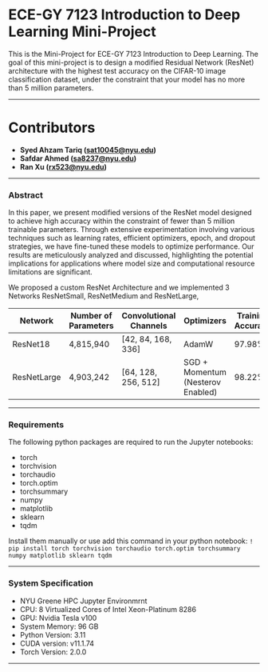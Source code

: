 # ECE-GY 7123 Introduction to Deep Learning Mini-Project

This is the Mini-Project for ECE-GY 7123 Introduction to Deep Learning. The goal of this mini-project is to design a modified Residual Network (ResNet) architecture with the highest test accuracy on the CIFAR-10 image classification dataset, under the constraint that your model has no more than 5 million parameters.

---

# Contributors

* **Syed Ahzam Tariq (sat10045@nyu.edu)**
* **Safdar Ahmed (sa8237@nyu.edu)**
* **Ran Xu (rx523@nyu.edu)**

---

### Abstract

In this paper, we present modified versions of the ResNet model designed to achieve high accuracy within the constraint of fewer than 5 million trainable parameters. Through extensive experimentation involving various techniques such as learning rates, efficient optimizers, epoch, and dropout strategies, we have fine-tuned these models to optimize performance. Our results are meticulously analyzed and discussed, highlighting the potential implications for applications where model size and computational resource limitations are significant.

We proposed a custom ResNet Architecture and we implemented 3 Networks ResNetSmall, ResNetMedium and ResNetLarge,

| Network      | Number of Parameters | Convolutional Channels | Optimizers                        | Training Accuracy | Testing Accuracy |
| ------------ | -------------------- | ---------------------- | --------------------------------- | ----------------- | ---------------- |
| ResNet18  | 4,815,940               | [42, 84, 168, 336]           | AdamW | 97.98%            | 93.02%           |
| ResNetLarge  | 4,903,242            | [64, 128, 256, 512]    | SGD + Momentum (Nesterov Enabled) | 98.22%            | 92.73%           |

---

### Requirements
The following python packages are required to run the Jupyter notebooks:
* torch
* torchvision
* torchaudio
* torch.optim
* torchsummary
* numpy
* matplotlib
* sklearn
* tqdm

Install them manually or use add this command in your python notebook:
`! pip install torch torchvision torchaudio torch.optim torchsummary numpy matplotlib sklearn tqdm`

---

### System Specification

* NYU Greene HPC Jupyter Environmrnt
* CPU: 8 Virtualized Cores of Intel Xeon-Platinum 8286
* GPU: Nvidia Tesla v100
* System Memory: 96 GB
* Python Version: 3.11
* CUDA version: v11.1.74
* Torch Version: 2.0.0

---